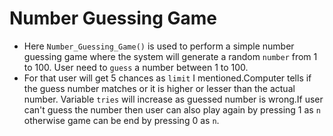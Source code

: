 # Number Guessing Game
- Here ``Number_Guessing_Game()`` is used to perform a simple number guessing game where the system will generate a random ``number`` from 1 to 100. User need to ``guess`` a number between 1 to 100.
- For that user will get 5 chances as ``limit`` I mentioned.Computer tells if the guess number matches or it is higher or lesser than the actual number. Variable ``tries`` will increase as guessed number is wrong.If user can't guess the number then user can also play again by pressing 1 as ``n`` otherwise game can be end by pressing 0 as ``n``.
